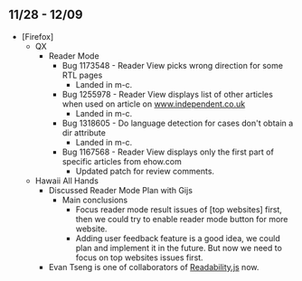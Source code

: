 ## 11/28 - 12/09 ##

* [Firefox]
  - QX
    - Reader Mode
      - Bug 1173548 - Reader View picks wrong direction for some RTL pages
        - Landed in m-c.
      - Bug 1255978 - Reader View displays list of other articles when used on article on www.independent.co.uk
        - Landed in m-c.
      - Bug 1318605 - Do language detection for cases don't obtain a dir attribute
        - Landed in m-c.
      - Bug 1167568 - Reader View displays only the first part of specific articles from ehow.com
        - Updated patch for review comments.
  - Hawaii All Hands
    - Discussed Reader Mode Plan with Gijs
      - Main conclusions
        - Focus reader mode result issues of [top websites] first, then we could try to enable reader mode button for more website.
        - Adding user feedback feature is a good idea, we could plan and implement it in the future. But now we need to focus on top websites issues first.
    - Evan Tseng is one of collaborators of [Readability.js][readability-js] now.

[top-websites]: http://www.alexa.com/topsites
[readability-js]: https://github.com/mozilla/readability
